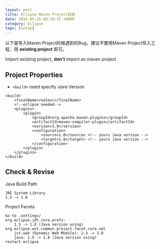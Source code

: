 ```yaml
---
layout: post
title: Eclipse Maven Project经验
date: 2016-05-25 09:39:15 +0800
category: Eclipse
tags: [setup]
---
```


以下是导入Maven Project时候遇到的Bug，建议不要用Maven Project导入工程，用 **existing
project** 即可。

Import existing project, **don't** import as maven project

## Project Properties

* `<build>` need specify *Java*  Version

```
<build>
	<finalName>realmvc</finalName>
	<!--eclipse needed-->
	<plugins>
		<plugin>
			<groupId>org.apache.maven.plugins</groupId>
			<artifactId>maven-compiler-plugin</artifactId>
			<version>3.0</version>
			<configuration>
				<source>1.8</source> <!-- yours Java version -->
				<target>1.8</target> <!-- yours Java version -->
			</configuration>
		</plugin>
	</plugins>
</build>
```

## Check & Revise

Java Build Path

```
JRE System Library
1.5 -> 1.8
```

Project Facets

```
Go to .settings/
org.eclipse.jdt.core.prefs:
	1.5 -> 1.8 (Java version using)
org.eclipse.wst.common.project.facet.core.xml
	jst.web (Dynamic Web Module): 2.3 -> 3.0
	java: 1.5 -> 1.8 (Java version using)
restart eclipse
```
